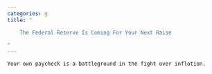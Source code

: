```yaml
---
categories: g
title: "

    The Federal Reserve Is Coming For Your Next Raise

"
---
```



    Your own paycheck is a battleground in the fight over inflation.

